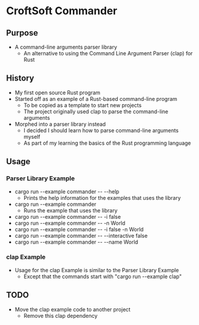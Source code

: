 # CroftSoft Commander

## Purpose

- A command-line arguments parser library
  - An alternative to using the Command Line Argument Parser (clap) for Rust

## History

- My first open source Rust program
- Started off as an example of a Rust-based command-line program
  - To be copied as a template to start new projects
  - The project originally used clap to parse the command-line arguments
- Morphed into a parser library instead
  - I decided I should learn how to parse command-line arguments myself
  - As part of my learning the basics of the Rust programming language

## Usage

### Parser Library Example

- cargo run --example commander -- --help
  - Prints the help information for the examples that uses the library
- cargo run --example commander
  - Runs the example that uses the library
- cargo run --example commander -- -i false
- cargo run --example commander -- -n World
- cargo run --example commander -- -i false -n World
- cargo run --example commander -- --interactive false
- cargo run --example commander -- --name World

### clap Example

- Usage for the clap Example is similar to the Parser Library Example
  - Except that the commands start with "cargo run --example clap"

## TODO

- Move the clap example code to another project
  - Remove this clap dependency
